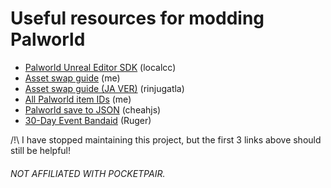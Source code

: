 # Useful resources for modding Palworld
- [Palworld Unreal Editor SDK](https://github.com/localcc/PalworldModdingKit) (localcc)
- [Asset swap guide](https://github.com/KURAMAAA0/PalModding/blob/main/Assset%20Swap%20Guide/README.md "Asset swap guide") (me)
- [Asset swap guide (JA VER)](https://github.com/KURAMAAA0/PalModding/blob/main/Assset%20Swap%20Guide%20JA/README.md) (rinjugatla)
- [All Palworld item IDs](https://github.com/KURAMAAA0/PalModding/blob/main/ItemIDs.txt "All Palworld item IDs") (me)
- [Palworld save to JSON](https://gist.github.com/cheahjs/300239464dd84fe6902893b6b9250fd0) (cheahjs)
- [30-Day Event Bandaid](https://github.com/ruger89/PalWorld30DayEvent) (Ruger)

/!\ I have stopped maintaining this project, but the first 3 links above should still be helpful!

###### NOT AFFILIATED WITH POCKETPAIR.
